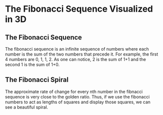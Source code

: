 # The Fibonacci Sequence Visualized in 3D

## The Fibonacci Sequence

The fibonacci sequence is an infinite sequence of numbers where each number is the sum of the two numbers that precede it. For example, the first 4 numbers are 0, 1, 1, 2.
As one can notice, 2 is the sum of 1+1 and the second 1 is the sum of 1+0.

## The Fibonacci Spiral

The approximate rate of change for every nth number in the fibnacci sequence is very close to the golden ratio. Thus, if we use the fibonacci numbers to act as lengths of squares and display those squares, we can see a beautiful spiral. 
